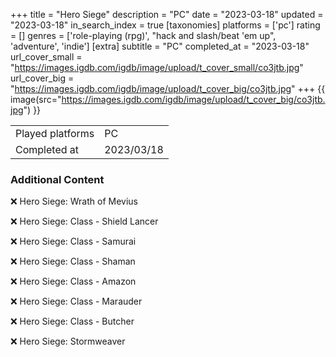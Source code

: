 +++
title = "Hero Siege"
description = "PC"
date = "2023-03-18"
updated = "2023-03-18"
in_search_index = true
[taxonomies]
platforms = ['pc']
rating = []
genres = ['role-playing (rpg)', "hack and slash/beat 'em up", 'adventure', 'indie']
[extra]
subtitle = "PC"
completed_at = "2023-03-18"
url_cover_small = "https://images.igdb.com/igdb/image/upload/t_cover_small/co3jtb.jpg"
url_cover_big = "https://images.igdb.com/igdb/image/upload/t_cover_big/co3jtb.jpg"
+++
{{ image(src="https://images.igdb.com/igdb/image/upload/t_cover_big/co3jtb.jpg") }}

|              |            |
| ------------ | ---------- |
| Played platforms    | PC |
| Completed at | 2023/03/18 |



### Additional Content


❌ Hero Siege: Wrath of Mevius

❌ Hero Siege: Class - Shield Lancer

❌ Hero Siege: Class - Samurai

❌ Hero Siege: Class - Shaman

❌ Hero Siege: Class - Amazon

❌ Hero Siege: Class - Marauder

❌ Hero Siege: Class - Butcher

❌ Hero Siege: Stormweaver
